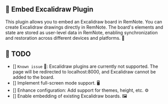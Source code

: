 ## 📌 Embed Excalidraw Plugin
This plugin allows you to embed an Excalidraw board in RemNote. You can create Excalidraw drawings directly in RemNote. The board's elements and state are stored as user-level data in RemNote, enabling synchronization and restoration across different devices and platforms. 🔄

## 📝 TODO
- [] `Known issue` 🚨: Excalidraw plugins are currently not supported. The page will be redirected to localhost:8000, and Excalidraw cannot be added to the board.
- [] Implement full-screen mode support. 🖥️
- [] Enhance configuration: Add support for themes, height, etc. ⚙️
- [] Enable embedding of existing Excalidraw boards. 🖼️
